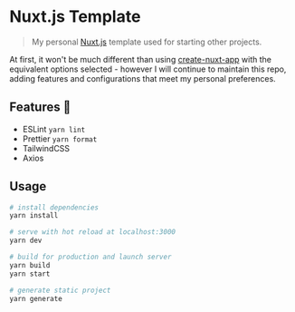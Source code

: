 # Nuxt.js Template

> My personal [Nuxt.js](https://github.com/nuxt/nuxt.js) template used for starting other projects.

At first, it won't be much different than using [create-nuxt-app](https://github.com/nuxt/create-nuxt-app) with the equivalent options selected - however I will continue to maintain this repo, adding features and configurations that meet my personal preferences.

## Features :tada:

- ESLint `yarn lint`
- Prettier `yarn format`
- TailwindCSS
- Axios


## Usage

```sh
# install dependencies
yarn install

# serve with hot reload at localhost:3000
yarn dev

# build for production and launch server
yarn build
yarn start

# generate static project
yarn generate
```
